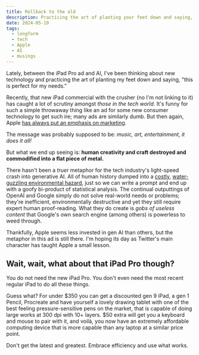 ```yaml
---
title: Rollback to the old
description: Practicing the art of planting your feet down and saying, this is perfect for my needs.
date: 2024-05-10
tags:
  - longform
  - tech
  - Apple
  - AI
  - musings
---
```


Lately, between the iPad Pro ad and AI, I've been thinking about new technology and practicing the art of planting my feet down and saying, "this is perfect for my needs."

Recently, that new iPad commercial with the crusher (no I'm not linking to it) has caught a lot of scrutiny amongst *those in the tech world*. It's funny for such a simple throwaway thing like an ad for some new consumer technology to get such ire; many ads are similarly dumb. But then again, Apple [has always put an emphasis on marketing](https://www.youtube.com/watch?v=VtvjbmoDx-I).

The message was probably supposed to be: *music, art, entertainment, it does it all!*

But what we end up seeing is: **human creativity and craft destroyed and commodified into a flat piece of metal.**

There hasn't been a *truer* metaphor for the tech industry's light-speed crash into generative AI. All of human history dumped into a [costly](https://www.nature.com/articles/d41586-024-00478-x), [water-guzzling environmental hazard](https://futurism.com/the-byte/microsoft-arizona-water-ai), just so we can write a prompt and end up with a goofy bi-product of statistical analysis. The continual outputtings of OpenAI and Google simply do not solve real-world needs or problems; they're inefficient, environmentally destructive and yet they still require expert human proof-reading. What they do create is *gobs of useless content* that Google's own search engine (among others) is powerless to weed through.

Thankfully, Apple seems less invested in gen AI than others, but the metaphor in this ad is still there. I'm hoping its day as Twitter's main character has taught Apple a small lesson.

## Wait, wait, what about that iPad Pro though?

You do not need the new iPad Pro. You don't even need the most recent regular iPad to do all these things.

Guess what? For under $350 you can get a discounted gen 9 iPad, a gen 1 Pencil, Procreate and have yourself a lovely drawing tablet with one of the best feeling pressure-sensitive pens on the market, that is capable of doing large works at 300 dpi with 10+ layers. $50 extra will get you a keyboard and mouse to pair with it, and voilà, you now have an extremely affordable computing device that is more capable than any laptop at a similar price point.

Don't get the latest and greatest. Embrace efficiency and use what works.